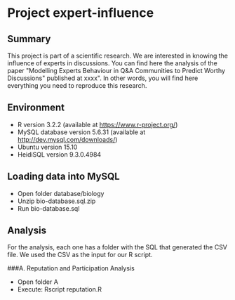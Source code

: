 # Project expert-influence

## Summary
This project is part of a scientific research. We are interested in knowing the influence of experts in discussions.
You can find here the analysis of the paper "Modelling Experts Behaviour in Q&A Communities to Predict Worthy Discussions" published at xxxx".
In other words, you will find here everything you need to reproduce this research.


## Environment
- R version 3.2.2 (available at https://www.r-project.org/)
- MySQL database version 5.6.31 (available at http://dev.mysql.com/downloads/)
- Ubuntu version 15.10
- HeidiSQL version 9.3.0.4984

## Loading data into MySQL
- Open folder database/biology
- Unzip bio-database.sql.zip
- Run bio-database.sql

## Analysis
For the analysis, each one has a folder with the SQL that generated the CSV file. We used the CSV as the input for our R script.

###A. Reputation and Participation Analysis
- Open folder A
- Execute: Rscript reputation.R




